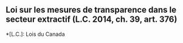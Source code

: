 ## Loi sur les mesures de transparence dans le secteur extractif (L.C. 2014, ch. 39, art. 376)
  *[L.C.]: Lois du Canada
